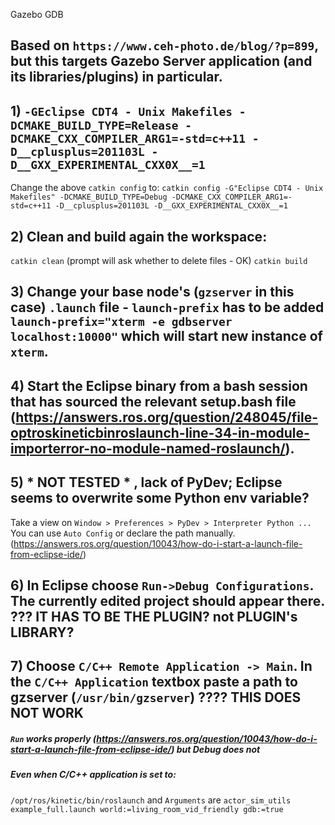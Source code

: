 Gazebo GDB

## Based on `https://www.ceh-photo.de/blog/?p=899`, but this targets Gazebo Server application (and its libraries/plugins) in particular.

## 1) `-GEclipse CDT4 - Unix Makefiles -DCMAKE_BUILD_TYPE=Release -DCMAKE_CXX_COMPILER_ARG1=-std=c++11 -D__cplusplus=201103L -D__GXX_EXPERIMENTAL_CXX0X__=1`
  Change the above `catkin config` to:
`catkin config -G"Eclipse CDT4 - Unix Makefiles" -DCMAKE_BUILD_TYPE=Debug -DCMAKE_CXX_COMPILER_ARG1=-std=c++11 -D__cplusplus=201103L -D__GXX_EXPERIMENTAL_CXX0X__=1`

## 2) Clean and build again the workspace:
`catkin clean` (prompt will ask whether to delete files - OK)
`catkin build`

## 3) Change your base node's (`gzserver` in this case) `.launch` file - `launch-prefix` has to be added `launch-prefix="xterm -e gdbserver localhost:10000"` which will start new instance of `xterm`.

## 4) Start the Eclipse binary from a bash session that has sourced the relevant setup.bash file (https://answers.ros.org/question/248045/file-optroskineticbinroslaunch-line-34-in-module-importerror-no-module-named-roslaunch/).

## 5) * NOT TESTED * , lack of PyDev; Eclipse seems to overwrite some Python env variable?
Take a view on `Window > Preferences > PyDev > Interpreter Python ...` You can use `Auto Config` or declare the path manually. (https://answers.ros.org/question/10043/how-do-i-start-a-launch-file-from-eclipse-ide/)

## 6) In Eclipse choose `Run->Debug Configurations`. The currently edited project should appear there. ??? IT HAS TO BE THE PLUGIN? not PLUGIN's LIBRARY?
## 7) Choose `C/C++ Remote Application -> Main`. In the `C/C++ Application` textbox paste a path to gzserver (`/usr/bin/gzserver`) ???? THIS DOES NOT WORK


##### `Run` works properly (https://answers.ros.org/question/10043/how-do-i-start-a-launch-file-from-eclipse-ide/) but Debug does not
##### Even when C/C++ application is set to:
`/opt/ros/kinetic/bin/roslaunch` and `Arguments` are `actor_sim_utils example_full.launch world:=living_room_vid_friendly gdb:=true`